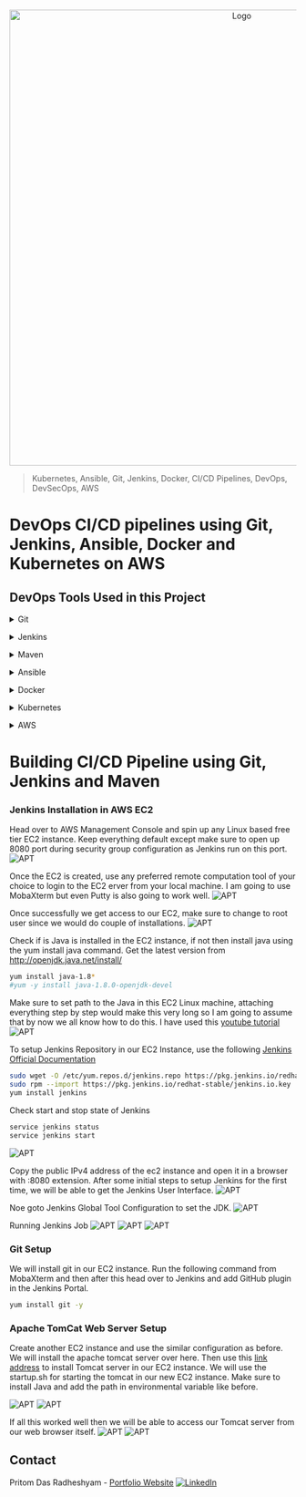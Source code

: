 <!-- PROJECT LOGO -->
<br />

<p align="center">
  <img src="./images/1.jpg" alt="Logo" width="800" height="800">
</p>


> Kubernetes, Ansible, Git, Jenkins, Docker, CI/CD Pipelines, DevOps, DevSecOps, AWS
<!-- ABOUT THE PROJECT -->

# DevOps CI/CD pipelines using Git, Jenkins, Ansible, Docker and Kubernetes on AWS

## DevOps Tools Used in this Project

<details>
<summary>Git</summary><br><b>

This will be used for source code management.
</b></details>

<details>
<summary>Jenkins</summary><br><b>

This will be used for creating CI/CD Pipelines.
</b></details>

<details>
<summary>Maven</summary><br><b>

This will be used as a build tool.
</b></details>

<details>
<summary>Ansible</summary><br><b>

This will be used for configuration management and deployment.
</b></details>

<details>
<summary>Docker</summary><br><b>

This will be used as a Target Environment to host our applications
</b></details>

<details>
<summary>Kubernetes</summary><br><b>

To manage our Docker Containers.
</b></details>

<details>
<summary>AWS</summary><br><b>

We will set all out various tools over the Cloud using AWS.
</b></details>

# Building CI/CD Pipeline using Git, Jenkins and Maven

### Jenkins Installation in AWS EC2

Head over to AWS Management Console and spin up any Linux based free tier EC2 instance. Keep everything default except make sure to open up 8080 port during security group configuration as Jenkins run on this port.
![APT](./images/1.PNG)

Once the EC2 is created, use any preferred remote computation tool of your choice to login to the EC2 erver from your local machine. I am going to use MobaXterm but even Putty is also going to work well.
![APT](./images/2.PNG)

Once successfully we get access to our EC2, make sure to change to root user since we would do couple of installations.
![APT](./images/3.PNG)

Check if is Java is installed in the EC2 instance, if not then install java using the yum install java command. Get the latest version from http://openjdk.java.net/install/
   ```sh
   yum install java-1.8*
   #yum -y install java-1.8.0-openjdk-devel
   ```
Make sure to set path to the Java in this EC2 Linux machine, attaching everything step by step would make this very long so I am going to assume that by now we all know how to do this. I have used this [youtube tutorial](https://www.youtube.com/watch?v=c_nF2RnyfDU)
![APT](./images/4.PNG)

To setup Jenkins Repository in our EC2 Instance, use the following [Jenkins Official Documentation](https://pkg.jenkins.io/redhat-stable/)
   ```sh
  sudo wget -O /etc/yum.repos.d/jenkins.repo https://pkg.jenkins.io/redhat-stable/jenkins.repo
  sudo rpm --import https://pkg.jenkins.io/redhat-stable/jenkins.io.key
  yum install jenkins
   ```
Check start and stop state of Jenkins
   ```sh
  service jenkins status
  service jenkins start

   ```
![APT](./images/5.PNG)   
   
   
Copy the public IPv4 address of the ec2 instance and open it in a browser with :8080 extension. After some initial steps to setup Jenkins for the first time, we will be able to get the Jenkins User Interface.
![APT](./images/6.PNG) 

Noe goto Jenkins Global Tool Configuration to set the JDK.
![APT](./images/7.PNG)

Running Jenkins Job
![APT](./images/8.PNG)
![APT](./images/9.PNG)
![APT](./images/10.PNG)

### Git Setup
We will install git in our EC2 instance. Run the following command from MobaXterm and then after this head over to Jenkins and add GitHub plugin in the Jenkins Portal.
   ```sh
yum install git -y

   ```

### Apache TomCat Web Server Setup

Create another EC2 instance and use the similar configuration as before. We will install the apache tomcat server over here. Then use this [link address](https://tomcat.apache.org/download-80.cgi) to install Tomcat server in our EC2 instance. We will use the startup.sh for starting the tomcat in our new EC2 instance. Make sure to install Java and add the path in environmental variable like before.

![APT](./images/11.PNG)
![APT](./images/12.PNG)

If all this worked well then we will be able to access our Tomcat server from our web browser itself.
![APT](./images/13.PNG)
![APT](./images/14.PNG)

<!-- CONTACT -->

## Contact

Pritom Das Radheshyam - [Portfolio Website](https://pritom.uwu.ai/)
[![LinkedIn][linkedin-shield]][linkedin-url]  





<!-- MARKDOWN LINKS & IMAGES -->
<!-- https://www.markdownguide.org/basic-syntax/#reference-style-links -->

[linkedin-shield]: https://img.shields.io/badge/-LinkedIn-black.svg?style=flat-square&logo=linkedin&colorB=555
[linkedin-url]: https://www.linkedin.com/in/you-found-pritom
[product-screenshot]: images/screenshot.jpg

